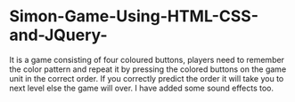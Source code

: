 # Simon-Game-Using-HTML-CSS-and-JQuery-
It is a game consisting of four coloured buttons, players need to remember the color pattern and repeat it by pressing the colored buttons on the game unit in the correct order. If you correctly predict the order it will take you to next level else the game will over. I have added some sound effects too. 
